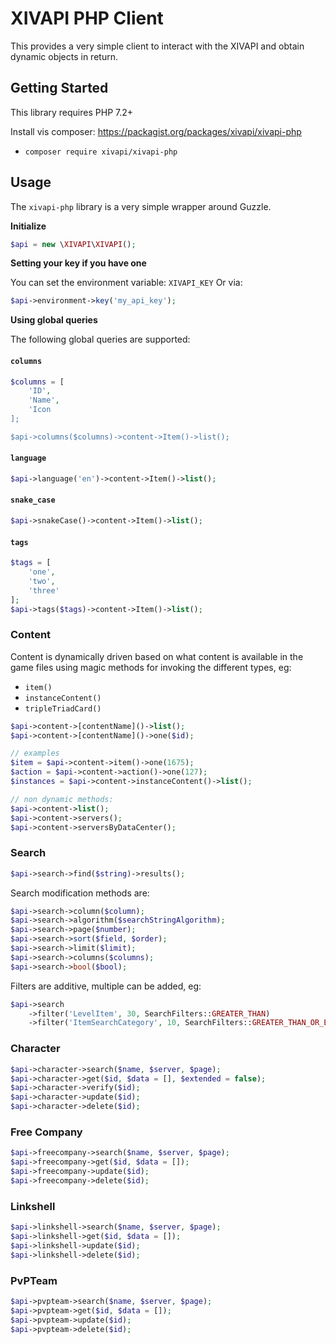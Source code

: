 # XIVAPI PHP Client

This provides a very simple client to interact with the XIVAPI and obtain dynamic objects in return.

## Getting Started

This library requires PHP 7.2+

Install vis composer: https://packagist.org/packages/xivapi/xivapi-php

- `composer require xivapi/xivapi-php`

## Usage

The `xivapi-php` library is a very simple wrapper around Guzzle.

**Initialize**
```php
$api = new \XIVAPI\XIVAPI();
```

**Setting your key if you have one**

You can set the environment variable: `XIVAPI_KEY` Or via:

```php
$api->environment->key('my_api_key');
```

**Using global queries**

The following global queries are supported:

#### `columns`

```php
$columns = [
    'ID',
    'Name',
    'Icon
];

$api->columns($columns)->content->Item()->list();
```

#### `language`

```php
$api->language('en')->content->Item()->list();
```

#### `snake_case`

```php
$api->snakeCase()->content->Item()->list();
```

#### `tags`

```php
$tags = [
    'one',
    'two',
    'three'
];
$api->tags($tags)->content->Item()->list();
```

### Content

Content is dynamically driven based on what content is available in the game files using magic methods for invoking the different types, eg:

- `item()`
- `instanceContent()`
- `tripleTriadCard()`

```php
$api->content->[contentName]()->list();
$api->content->[contentName]()->one($id);

// examples
$item = $api->content->item()->one(1675);
$action = $api->content->action()->one(127);
$instances = $api->content->instanceContent()->list();

// non dynamic methods:
$api->content->list();
$api->content->servers();
$api->content->serversByDataCenter();
```

### Search

```php
$api->search->find($string)->results();
```

Search modification methods are:
```php
$api->search->column($column);
$api->search->algorithm($searchStringAlgorithm);
$api->search->page($number);
$api->search->sort($field, $order);
$api->search->limit($limit);
$api->search->columns($columns);
$api->search->bool($bool);
```

Filters are additive, multiple can be added, eg:

```php
$api->search
    ->filter('LevelItem', 30, SearchFilters::GREATER_THAN)
    ->filter('ItemSearchCategory', 10, SearchFilters::GREATER_THAN_OR_EQUAL_TO);
```


### Character

```php
$api->character->search($name, $server, $page);
$api->character->get($id, $data = [], $extended = false);
$api->character->verify($id);
$api->character->update($id);
$api->character->delete($id);
```

### Free Company

```php
$api->freecompany->search($name, $server, $page);
$api->freecompany->get($id, $data = []);
$api->freecompany->update($id);
$api->freecompany->delete($id);
```

### Linkshell

```php
$api->linkshell->search($name, $server, $page);
$api->linkshell->get($id, $data = []);
$api->linkshell->update($id);
$api->linkshell->delete($id);
```

### PvPTeam

```php
$api->pvpteam->search($name, $server, $page);
$api->pvpteam->get($id, $data = []);
$api->pvpteam->update($id);
$api->pvpteam->delete($id);
```
